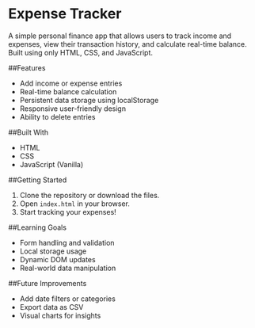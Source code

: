 # Expense Tracker
A simple personal finance app that allows users to track income and expenses, view their transaction history, and calculate real-time balance. Built using only HTML, CSS, and JavaScript.

##Features
- Add income or expense entries
- Real-time balance calculation
- Persistent data storage using localStorage
- Responsive user-friendly design
- Ability to delete entries

##Built With
- HTML
- CSS
- JavaScript (Vanilla)

##Getting Started
1. Clone the repository or download the files.
2. Open `index.html` in your browser.
3. Start tracking your expenses!

##Learning Goals
- Form handling and validation
- Local storage usage
- Dynamic DOM updates
- Real-world data manipulation

##Future Improvements
- Add date filters or categories
- Export data as CSV
- Visual charts for insights

